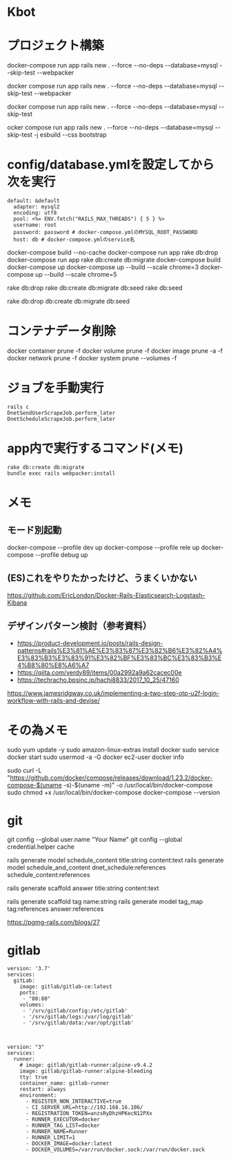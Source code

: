 # Kbot

# プロジェクト構築
docker-compose run app rails new . --force --no-deps --database=mysql --skip-test --webpacker

docker compose run app rails new . --force --no-deps --database=mysql --skip-test --webpacker

docker compose run app rails new . --force --no-deps --database=mysql --skip-test 

 ocker compose run app rails new . --force --no-deps --database=mysql --skip-test -j esbuild --css bootstrap


# config/database.ymlを設定してから次を実行
```
default: &default
  adapter: mysql2
  encoding: utf8
  pool: <%= ENV.fetch("RAILS_MAX_THREADS") { 5 } %>
  username: root
  password: password # docker-compose.ymlのMYSQL_ROOT_PASSWORD
  host: db # docker-compose.ymlのservice名
```

docker-compose build --no-cache
docker-compose run app rake db:drop
docker-compose run app rake db:create db:migrate
docker-compose build
docker-compose up
docker-compose up --build --scale chrome=3
docker-compose up --build --scale chrome=5

rake db:drop
rake db:create db:migrate db:seed
rake db:seed

rake db:drop db:create db:migrate db:seed

# コンテナデータ削除
docker container prune -f
docker volume prune -f
docker image prune -a -f
docker network prune -f
docker system prune --volumes -f



# ジョブを手動実行
```
rails c
DnetSendUserScrapeJob.perform_later
DnetScheduleScrapeJob.perform_later

```

# app内で実行するコマンド(メモ)
```
rake db:create db:migrate
bundle exec rails webpacker:install
```

# メモ
## モード別起動
docker-compose --profile dev up
docker-compose --profile rele up
docker-compose --profile debug up


## (ES)これをやりたかったけど、うまくいかない
https://github.com/EricLondon/Docker-Rails-Elasticsearch-Logstash-Kibana

## デザインパターン検討（参考資料）
- https://product-development.io/posts/rails-design-patterns#rails%E3%81%AE%E3%83%87%E3%82%B6%E3%82%A4%E3%83%B3%E3%83%91%E3%82%BF%E3%83%BC%E3%83%B3%E4%B8%80%E8%A6%A7
- https://qiita.com/verdy89/items/00a2992a9a62cacec00e
- https://techracho.bpsinc.jp/hachi8833/2017_10_25/47160


https://www.jamesridgway.co.uk/implementing-a-two-step-otp-u2f-login-workflow-with-rails-and-devise/




# その為メモ
sudo yum update -y
sudo amazon-linux-extras install docker
sudo service docker start
sudo usermod -a -G docker ec2-user
docker info


sudo curl -L "https://github.com/docker/compose/releases/download/1.23.2/docker-compose-$(uname -s)-$(uname -m)" -o /usr/local/bin/docker-compose
sudo chmod +x /usr/local/bin/docker-compose
docker-compose --version


# git
git config --global user.name "Your Name"
git config --global credential.helper cache


rails generate model schedule_content title:string content:text
rails generate model schedule_and_content dnet_schedule:references schedule_content:references


rails generate scaffold answer title:string content:text



rails generate scaffold tag name:string
rails generate model tag_map tag:references answer:references

https://pgmg-rails.com/blogs/27

# gitlab
```
version: '3.7'
services:
  gitLab:
    image: gitlab/gitlab-ce:latest
    ports:
     - "80:80"
    volumes:
     - '/srv/gitlab/config:/etc/gitlab'
     - '/srv/gitlab/logs:/var/log/gitlab'
     - '/srv/gitlab/data:/var/opt/gitlab'



version: "3"
services:
  runner:
    # image: gitlab/gitlab-runner:alpine-v9.4.2
    image: gitlab/gitlab-runner:alpine-bleeding
    tty: true
    container_name: gitlab-runner
    restart: always
    environment:
      - REGISTER_NON_INTERACTIVE=true
      - CI_SERVER_URL=http://192.168.16.106/
      - REGISTRATION_TOKEN=anzsRyDhzHPKecN12PXx
      - RUNNER_EXECUTOR=docker
      - RUNNER_TAG_LIST=docker
      - RUNNER_NAME=Runner
      - RUNNER_LIMIT=1
      - DOCKER_IMAGE=docker:latest
      - DOCKER_VOLUMES=/var/run/docker.sock:/var/run/docker.sock
```